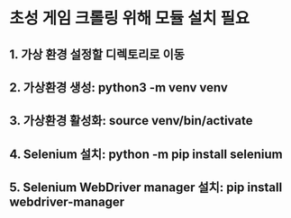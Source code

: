 # 초성 게임 크롤링 위해 모듈 설치 필요

## 1. 가상 환경 설정할 디렉토리로 이동
## 2. 가상환경 생성: python3 -m venv venv
## 3. 가상환경 활성화: source venv/bin/activate
## 4. Selenium 설치: python -m pip install selenium
## 5. Selenium WebDriver manager 설치: pip install webdriver-manager

